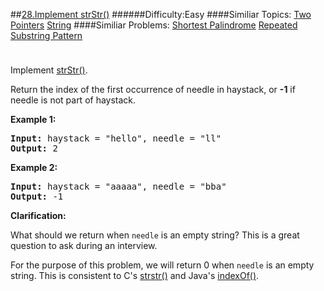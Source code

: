 ##[28.Implement strStr()](https://leetcode.com/problems/implement-strstr/description/ "28.Implement strStr()")
######Difficulty:Easy
####Similiar Topics:
  [Two Pointers](https://leetcode.com//tag/two-pointers)  [String](https://leetcode.com//tag/string)
####Similiar Problems:
  [Shortest Palindrome](https://leetcode.com//problems/shortest-palindrome)  [Repeated Substring Pattern](https://leetcode.com//problems/repeated-substring-pattern)
<div class="question-description__3U1T" style="padding-top: 10px;"><div><p>Implement <a href="http://www.cplusplus.com/reference/cstring/strstr/" target="_blank">strStr()</a>.</p>

<p>Return the index of the first occurrence of needle in haystack, or <strong>-1</strong> if needle is not part of haystack.</p>

<p><strong>Example 1:</strong></p>

<pre><strong>Input:</strong> haystack = "hello", needle = "ll"
<strong>Output:</strong> 2
</pre>

<p><strong>Example 2:</strong></p>

<pre><strong>Input:</strong> haystack = "aaaaa", needle = "bba"
<strong>Output:</strong> -1
</pre>

<p><strong>Clarification:</strong></p>

<p>What should we return when <code>needle</code> is an empty string? This is a great question to ask during an interview.</p>

<p>For the purpose of this problem, we will return 0 when <code>needle</code> is an empty string. This is consistent to C's&#160;<a href="http://www.cplusplus.com/reference/cstring/strstr/" target="_blank">strstr()</a> and Java's&#160;<a href="https://docs.oracle.com/javase/7/docs/api/java/lang/String.html#indexOf(java.lang.String)" target="_blank">indexOf()</a>.</p>
</div></div><div> </div><div> </div><div> </div><div> </div><div> </div><div> </div><div> </div><div> </div><div> </div><div> </div><div> </div><div> </div><div> </div><div> </div><div> </div><div> </div><div> </div><div> </div><div> </div><div> </div><div> </div><div> </div><div> </div><div> </div><div> </div><div> </div><div> </div><div> </div><div> </div><div> </div><div> </div><div> </div><div> </div><div> </div><div> </div><div> </div><div> </div><div> </div><div> </div><div> </div><div> </div><div> </div><div> </div><div> </div><div> </div><div> </div><div> </div><div> </div><div> </div><div> </div><div> </div><div> </div><div> </div><div> </div><div> </div><div> </div><div> </div><div> </div><div> </div><div> </div><div> </div><div> </div><div> </div><div> </div><div> </div><div> </div><div> </div><div> </div><div> </div><div> </div><div> </div><div> </div><div> </div><div> </div><div> </div><div> </div><div> </div><div> </div><div> </div><div> </div><div> </div><div> </div><div> </div><div> </div><div> </div><div> </div><div> </div><div> </div><div> </div><div> </div><div> </div><div> </div><div> </div><div> </div><div> </div><div> </div><div> </div><div> </div><div> </div><div> </div><div> </div><div> </div><div> </div><div> </div><div> </div><div> </div><div> </div><div> </div><div> </div><div> </div><div> </div><div> </div>